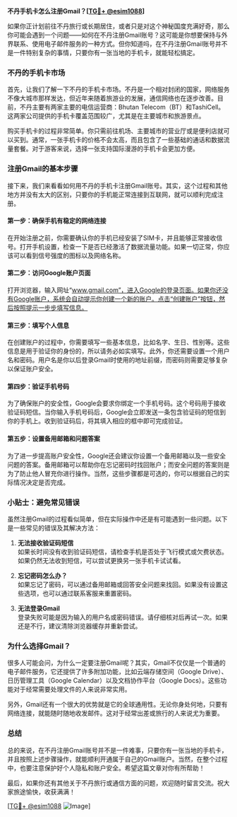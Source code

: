 **不丹手机卡怎么注册Gmail？[[TG💪+ @esim1088](https://t.me/s/esim1088)]**

如果你正计划前往不丹旅行或长期居住，或者只是对这个神秘国度充满好奇，那么你可能会遇到一个问题——如何在不丹注册Gmail账号？这可能是你想要保持与外界联系、使用电子邮件服务的一种方式。但你知道吗，在不丹注册Gmail账号并不是一件特别复杂的事情，只要你有一张当地的手机卡，就能轻松搞定。

### **不丹的手机卡市场**

首先，让我们了解一下不丹的手机卡市场。不丹是一个相对封闭的国家，网络服务不像大城市那样发达，但近年来随着旅游业的发展，通信网络也在逐步改善。目前，不丹主要有两家主要的电信运营商：Bhutan Telecom（BT）和TashiCell。这两家公司提供的手机卡覆盖范围较广，尤其是在主要城市和旅游景点。

购买手机卡的过程非常简单。你只需前往机场、主要城市的营业厅或是便利店就可以买到。通常，一张手机卡的价格不会太高，而且包含了一些基础的通话和数据流量套餐。对于游客来说，选择一张支持国际漫游的手机卡会更加方便。

### **注册Gmail的基本步骤**

接下来，我们来看看如何用不丹的手机卡注册Gmail账号。其实，这个过程和其他地方并没有太大的区别，只要你的手机能正常连接到互联网，就可以顺利完成注册。

#### **第一步：确保手机有稳定的网络连接**

在开始注册之前，你需要确认你的手机已经安装了SIM卡，并且能够正常接收信号。打开手机设置，检查一下是否已经激活了数据流量功能。如果一切正常，你应该可以看到信号强度的图标以及网络名称。

#### **第二步：访问Google账户页面**

打开浏览器，输入网址“www.gmail.com”，进入Google的登录页面。如果你还没有Google账户，系统会自动提示你创建一个新的账户。点击“创建账户”按钮，然后按照提示一步步填写信息。

#### **第三步：填写个人信息**

在创建账户的过程中，你需要填写一些基本信息，比如名字、生日、性别等。这些信息是用于验证你的身份的，所以请务必如实填写。此外，你还需要设置一个用户名和密码。用户名是你以后登录Gmail时使用的地址前缀，而密码则需要足够复杂以保证账户安全。

#### **第四步：验证手机号码**

为了确保账户的安全性，Google会要求你绑定一个手机号码。这个号码用于接收验证码短信。当你输入手机号码后，Google会立即发送一条包含验证码的短信到你的手机上。收到验证码后，将其填入相应的框中即可完成验证。

#### **第五步：设置备用邮箱和问题答案**

为了进一步提高账户安全性，Google还会建议你设置一个备用邮箱以及一些安全问题的答案。备用邮箱可以帮助你在忘记密码时找回账户；而安全问题的答案则是为了防止他人冒充你进行操作。当然，这些步骤都是可选的，你可以根据自己的实际情况决定是否完成。

### **小贴士：避免常见错误**

虽然注册Gmail的过程看似简单，但在实际操作中还是有可能遇到一些问题。以下是一些常见的错误及其解决方法：

1. **无法接收验证码短信**  
   如果长时间没有收到验证码短信，请检查手机是否处于飞行模式或欠费状态。如果仍然无法收到短信，可以尝试更换另一张手机卡试试看。

2. **忘记密码怎么办？**  
   如果忘记了密码，可以通过备用邮箱或回答安全问题来找回。如果没有设置这些选项，也可以通过联系客服来重置密码。

3. **无法登录Gmail**  
   登录失败可能是因为输入的用户名或密码错误。请仔细核对后再试一次。如果还是不行，建议清除浏览器缓存并重新尝试。

### **为什么选择Gmail？**

很多人可能会问，为什么一定要注册Gmail呢？其实，Gmail不仅仅是一个普通的电子邮件服务，它还提供了许多附加功能，比如云端存储空间（Google Drive）、日历管理工具（Google Calendar）以及文档协作平台（Google Docs）。这些功能对于经常需要处理文件的人来说非常实用。

另外，Gmail还有一个很大的优势就是它的全球通用性。无论你身处何地，只要有网络连接，就能随时随地收发邮件。这对于经常出差或旅行的人来说尤为重要。

### **总结**

总的来说，在不丹注册Gmail账号并不是一件难事，只要你有一张当地的手机卡，并且按照上述步骤操作，就能顺利开通属于自己的Gmail账户。当然，在整个过程中，也要注意保护好个人隐私和账户安全。希望这篇文章对你有所帮助！

最后，如果你还有其他关于不丹旅行或通信方面的问题，欢迎随时留言交流。祝大家旅途愉快，收获满满！

[[TG💪+ @esim1088](https://t.me/s/esim1088) ![Image](https://i.postimg.cc/4NQfJmqS/Snipaste-2025-05-13-00-14-12.png)]